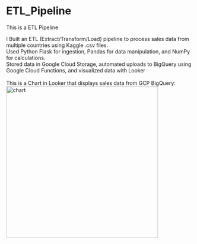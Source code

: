 # ETL_Pipeline
This is a ETL Pipeline

I Built an ETL (Extract/Transform/Load) pipeline to process sales data from multiple countries using Kaggle .csv files. </br>
Used Python Flask for ingestion, Pandas for data manipulation, and NumPy for calculations. </br>
Stored data in Google Cloud Storage, automated uploads to BigQuery using Google Cloud Functions, and visualized data with Looker</br>
</br>
This is a Chart in Looker that displays sales data from GCP BigQuery:</br>
<img width="409" alt="chart" src="https://github.com/user-attachments/assets/9eae6563-4fca-4171-8759-a1fe0c1529f6">
